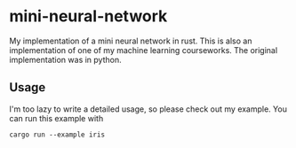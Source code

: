 # mini-neural-network

My implementation of a mini neural network in rust.
This is also an implementation of one of my machine learning courseworks.
The original implementation was in python.

## Usage

I'm too lazy to write a detailed usage, so please check out my example.
You can run this example with

```
cargo run --example iris
```
